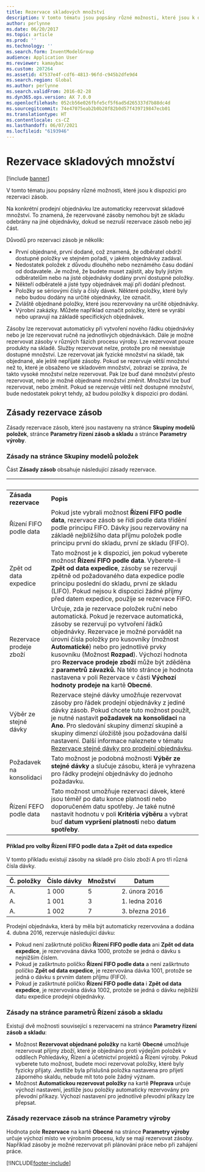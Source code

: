 ```yaml
---
title: Rezervace skladových množství
description: V tomto tématu jsou popsány různé možnosti, které jsou k dispozici pro rezervaci zásob.
author: perlynne
ms.date: 06/20/2017
ms.topic: article
ms.prod: ''
ms.technology: ''
ms.search.form: InventModelGroup
audience: Application User
ms.reviewer: kamaybac
ms.custom: 207264
ms.assetid: 47537e4f-cdf6-4813-96fd-c945b2dfe9d4
ms.search.region: Global
ms.author: perlynne
ms.search.validFrom: 2016-02-28
ms.dyn365.ops.version: AX 7.0.0
ms.openlocfilehash: 052cb56e026fbfe5cf5f6ad5d265337d7b88dc4d
ms.sourcegitcommit: 74e47075eab2b0b28f82b0d57f439719847ecb01
ms.translationtype: HT
ms.contentlocale: cs-CZ
ms.lasthandoff: 06/07/2021
ms.locfileid: "6193946"
---
```

# <a name="reserve-inventory-quantities"></a>Rezervace skladových množství

[!include [banner](../includes/banner.md)]

V tomto tématu jsou popsány různé možnosti, které jsou k dispozici pro rezervaci zásob.

Na konkrétní prodejní objednávku lze automaticky rezervovat skladové množství. To znamená, že rezervované zásoby nemohou být ze skladu odebrány na jiné objednávky, dokud se nezruší rezervace zásob nebo její část.

Důvodů pro rezervaci zásob je několik:
-   První objednané, první dodané, což znamená, že odběratel obdrží dostupné položky ve stejném pořadí, v jakém objednávky zadával.
-   Nedostatek položek z důvodu dlouhého nebo neznámého času dodání od dodavatele. Je možné, že budete muset zajistit, aby byly jistým odběratelům nebo na jisté objednávky dodány první dostupné položky.
-   Někteří odběratelé a jisté typy objednávek mají při dodání přednost.
-   Položky se sériovými čísly a čísly dávek. Některé položky, které byly nebo budou dodány na určité objednávky, lze označit.
-   Zvláště objednané položky, které jsou rezervovány na určité objednávky.
-   Výrobní zakázky. Můžete například označit položky, které se vyrábí nebo upravují na základě specifických objednávek.

Zásoby lze rezervovat automaticky při vytvoření nového řádku objednávky nebo je lze rezervovat ručně na jednotlivých objednávkách. Dále je možné rezervovat zásoby v různých fázích procesu výroby. Lze rezervovat pouze produkty na skladě. Služby rezervovat nelze, protože pro ně neexistuje dostupné množství. Lze rezervovat jak fyzické množství na skladě, tak objednané, ale ještě nepřijaté zásoby. Pokud se rezervuje větší množství než to, které je obsaženo ve skladovém množství, zobrazí se zpráva, že takto vysoké množství nelze rezervovat. Pak lze buď dané množství přesto rezervovat, nebo je možné objednané množství změnit. Množství lze buď rezervovat, nebo změnit. Pokud se rezervuje větší než dostupné množství, bude nedostatek pokryt tehdy, až budou položky k dispozici pro dodání.

## <a name="inventory-reservation-policies"></a>Zásady rezervace zásob
Zásady rezervace zásob, které jsou nastaveny na stránce **Skupiny modelů položek**, stránce **Parametry řízení zásob a skladu** a stránce **Parametry výroby**.
### <a name="policies-on-the-item-model-groups-page"></a>Zásady na stránce Skupiny modelů položek

Část **Zásady zásob** obsahuje následující zásady rezervace.

| &nbsp;                  | &nbsp;                                                                                                                                     |
|-------------------------|----------------------------------------------------------------------------------------------------------------------------------------------------------------------------------------------------------------------------------------------------------------------------------------------------------------------------------------------------------------------------------------------------------------------------------------------------------------------------------------------------------------------------------------------------|
| **Zásada rezervace**  | **Popis**                                                                                                                                                                                                                                                                                                                                                                                                                                                                                                                                    |
| Řízení FIFO podle data    | Pokud jste vybrali možnost **Řízení FIFO podle data**, rezervace zásob se řídí podle data třídění podle principu FIFO. Dávky jsou rezervovány na základě nejbližšího data příjmu položek podle principu první do skladu, první ze skladu (FIFO).                                                                                                                                                                                                                                                                       |
| Zpět od data expedice | Tato možnost je k dispozici, jen pokud vyberete možnost **Řízení FIFO podle data**. Vyberete-li **Zpět od data expedice**, zásoby se rezervují zpětně od požadovaného data expedice podle principu poslední do skladu, první ze skladu (LIFO). Pokud nejsou k dispozici žádné příjmy před datem expedice, použije se rezervace FIFO.                                                                                                                                                                                                           |
| Rezervace prodeje zboží  | Určuje, zda je rezervace položek ruční nebo automatická. Pokud je rezervace automatická, zásoby se rezervují po vytvoření řádků objednávky. Rezervace je možné porvádět na úrovni čísla položky pro kusovníky (možnost **Automatické**) nebo pro jednotlivé prvky kusovníku (Možnost **Rozpad**). Výchozí hodnota pro **Rezervace prodeje zboží** může být zděděna z **parametrů závazků.** Na této stránce je hodnota nastavena v poli Rezervace v části **Výchozí hodnoty prodeje** **na** kartě **Obecné**. |
| Výběr ze stejné dávky    | Rezervace stejné dávky umožňuje rezervovat zásoby pro řádek prodejní objednávky z jediné dávky zásob. Pokud chcete tuto možnost použít, je nutné nastavit **požadavek na konsolidaci** na **Ano**. Pro sledování skupiny dimenzí skupině a skupiny dimenzí úložiště jsou požadována další nastavení. Další informace naleznete v tématu [Rezervace stejné dávky pro prodejní objednávku](../sales-marketing/reserve-same-batch-sales-order.md).                                                          |
| Požadavek na konsolidaci | Tato možnost je podobná možnosti **Výběr ze stejné dávky** a slučuje zásobu, která je vyhrazena pro řádky prodejní objednávky do jednoho požadavku.                                                                                                                                                                                                                                                                                                                                                                                      |
| Řízení FEFO podle data    | Tato možnost umožňuje rezervaci dávek, které jsou téměř po datu konce platnosti nebo doporučeném datu spotřeby. Je také nutné nastavit hodnotu v poli **Kritéria výběru** a vybrat buď **datum vypršení platnosti** nebo **datum spotřeby**.                                                                                                                                                                                                                                                                                                                              |

#### <a name="example-for-fifo-date-controlled-and-backward-from-ship-date"></a>Příklad pro volby Řízení FIFO podle data a Zpět od data expedice

V tomto příkladu existují zásoby na skladě pro číslo zboží A pro tři různá čísla dávky.

| Č. položky | Číslo dávky | Množství | Datum             |
|-------------|--------------|----------|------------------|
| A.           | 1 000         | 5        | 2. února 2016 |
| A.           | 1 001         | 3        | 1. ledna 2016  |
| A.           | 1 002         | 7        | 3. března 2016    |

Prodejní objednávka, která by měla být automaticky rezervována a dodána 4. dubna 2016, rezervuje následující dávku:
-   Pokud není zaškrtnuté políčko **Řízení FIFO podle data** ani **Zpět od data expedice**, je rezervována dávka 1000, protože se jedná o dávku s nejnižším číslem.
-   Pokud je zaškrtnuto políčko **Řízení FIFO podle data** a není zaškrtnuto políčko **Zpět od data expedice**, je rezervována dávka 1001, protože se jedná o dávku s prvním datem příjmu (FIFO).
-   Pokud je zaškrtnuté políčko **Řízení FIFO podle data** i **Zpět od data expedice**, je rezervována dávka 1002, protože se jedná o dávku nejbližší datu expedice prodejní objednávky.

### <a name="policies-on-the-inventory-and-warehouse-management-parameter-page"></a>Zásady na stránce parametrů Řízení zásob a skladu

Existují dvě možnosti související s rezervacemi na stránce **Parametry řízení zásob a skladu**:
-   Možnost **Rezervovat objednané položky** na kartě **Obecné** umožňuje rezervovat příjmy zboží, které je objednáno proti výdejům položek v oddílech Pohledávky, Řízení a účetnictví projektů a Řízení výroby. Pokud vyberete tuto možnost, budete moci rezervovat položky, které byly fyzicky přijaty. Jestliže byla příslušná položka nastavena pro přijetí záporného skaldu, nebude mít toto pole žádný význam.
-   Možnost **Automatickou rezervovat položky** na kartě **Přeprava** určuje výchozí nastavení, jestliže jsou položky automaticky rezervovány pro převodní příkazy. Výchozí nastavení pro jednotlivé převodní příkazy lze přepsat.

### <a name="inventory-reservation-policies-on-the-production-parameters-page"></a>Zásady rezervace zásob na stránce Parametry výroby

Hodnota pole **Rezervace** na kartě **Obecné** na stránce **Parametry výroby** určuje výchozí místo ve výrobním procesu, kdy se mají rezervovat zásoby. Například zásoby je možné rezervovat při plánování práce nebo při zahájení práce.


[!INCLUDE[footer-include](../../includes/footer-banner.md)]